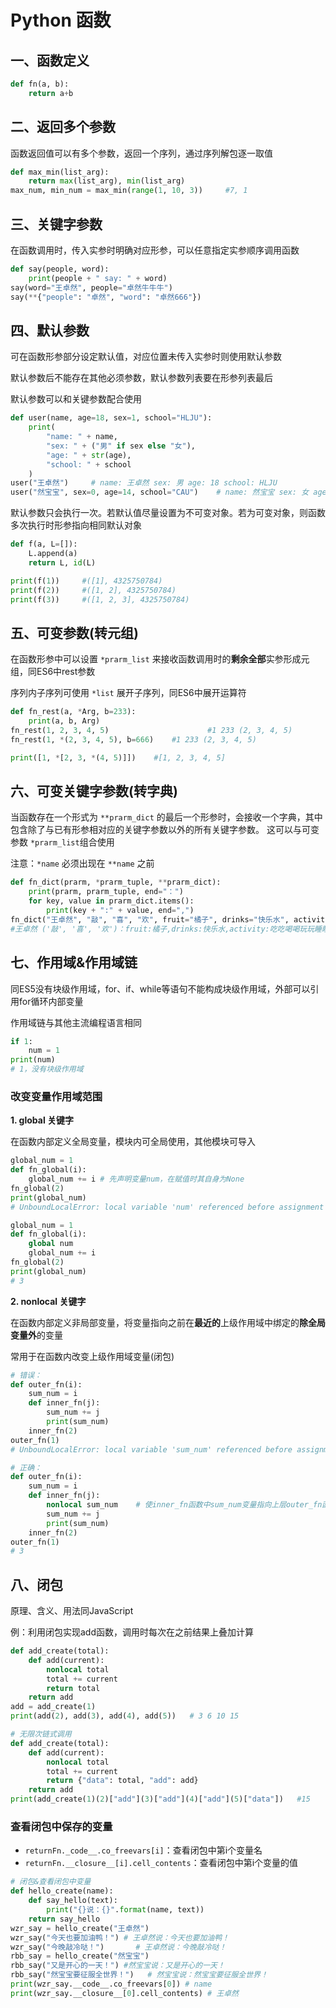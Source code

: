 # Python 函数

## 一、函数定义

```python
def fn(a, b):
    return a+b
```



## 二、返回多个参数

函数返回值可以有多个参数，返回一个序列，通过序列解包逐一取值

```python
def max_min(list_arg):
    return max(list_arg), min(list_arg)
max_num, min_num = max_min(range(1, 10, 3))		#7, 1
```



## 三、关键字参数

在函数调用时，传入实参时明确对应形参，可以任意指定实参顺序调用函数

```python
def say(people, word):
    print(people + " say: " + word)
say(word="王卓然", people="卓然牛牛牛")
say(**{"people": "卓然", "word": "卓然666"})
```



## 四、默认参数

可在函数形参部分设定默认值，对应位置未传入实参时则使用默认参数

默认参数后不能存在其他必须参数，默认参数列表要在形参列表最后

默认参数可以和关键参数配合使用

```python
def user(name, age=18, sex=1, school="HLJU"):
    print(
        "name: " + name,
        "sex: " + ("男" if sex else "女"),
        "age: " + str(age),
        "school: " + school
    )
user("王卓然")		# name: 王卓然 sex: 男 age: 18 school: HLJU
user("然宝宝", sex=0, age=14, school="CAU")	# name: 然宝宝 sex: 女 age: 18 school: CAU
```

默认参数只会执行一次。若默认值尽量设置为不可变对象。若为可变对象，则函数多次执行时形参指向相同默认对象

```python
def f(a, L=[]):
    L.append(a)
    return L, id(L)

print(f(1))		#([1], 4325750784)
print(f(2))		#([1, 2], 4325750784)
print(f(3))		#([1, 2, 3], 4325750784)
```



## 五、可变参数(转元组)

在函数形参中可以设置 ``*prarm_list`` 来接收函数调用时的**剩余全部**实参形成元组，同ES6中rest参数

序列内子序列可使用 ``*list`` 展开子序列，同ES6中展开运算符

```python
def fn_rest(a, *Arg, b=233):
    print(a, b, Arg)
fn_rest(1, 2, 3, 4, 5)						#1 233 (2, 3, 4, 5)
fn_rest(1, *(2, 3, 4, 5), b=666)	#1 233 (2, 3, 4, 5)

print([1, *[2, 3, *(4, 5)]])	#[1, 2, 3, 4, 5]
```



## 六、可变关键字参数(转字典)

当函数存在一个形式为 ``**prarm_dict`` 的最后一个形参时，会接收一个字典，其中包含除了与已有形参相对应的关键字参数以外的所有关键字参数。 这可以与可变参数 ``*prarm_list``组合使用 

注意：``*name`` 必须出现在 ``**name`` 之前

```python
def fn_dict(prarm, *prarm_tuple, **prarm_dict):
    print(prarm, prarm_tuple, end="：")
    for key, value in prarm_dict.items():
        print(key + ":" + value, end=",")
fn_dict("王卓然", "敲", "喜", "欢", fruit="橘子", drinks="快乐水", activity="吃吃喝喝玩玩睡睡")
#王卓然 ('敲', '喜', '欢')：fruit:橘子,drinks:快乐水,activity:吃吃喝喝玩玩睡睡,
```



## 七、作用域&作用域链

同ES5没有块级作用域，for、if、while等语句不能构成块级作用域，外部可以引用for循环内部变量

作用域链与其他主流编程语言相同

```python
if 1:
    num = 1
print(num)
# 1，没有块级作用域
```

### 改变变量作用域范围

**1. global 关键字**

在函数内部定义全局变量，模块内可全局使用，其他模块可导入

```python
global_num = 1
def fn_global(i):
    global_num += i	# 先声明变量num，在赋值时其自身为None
fn_global(2)
print(global_num)
# UnboundLocalError: local variable 'num' referenced before assignment
```

```python
global_num = 1
def fn_global(i):
    global num
    global_num += i
fn_global(2)
print(global_num)
# 3
```

**2. nonlocal 关键字**

在函数内部定义非局部变量，将变量指向之前在**最近的**上级作用域中绑定的**除全局变量外**的变量

常用于在函数内改变上级作用域变量(闭包)

```python
# 错误：
def outer_fn(i):
    sum_num = i
    def inner_fn(j):
        sum_num += j
        print(sum_num)
    inner_fn(2)
outer_fn(1)
# UnboundLocalError: local variable 'sum_num' referenced before assignment
```

```python
# 正确：
def outer_fn(i):
    sum_num = i
    def inner_fn(j):
        nonlocal sum_num	# 使inner_fn函数中sum_num变量指向上层outer_fn函数中sum_num
        sum_num += j
        print(sum_num)
    inner_fn(2)
outer_fn(1)
# 3
```

## 八、闭包

原理、含义、用法同JavaScript

例：利用闭包实现add函数，调用时每次在之前结果上叠加计算

```python
def add_create(total):
    def add(current):
        nonlocal total
        total += current
        return total
    return add
add = add_create(1)
print(add(2), add(3), add(4), add(5))	# 3 6 10 15

# 无限次链式调用
def add_create(total):
    def add(current):
        nonlocal total
        total += current
        return {"data": total, "add": add}
    return add
print(add_create(1)(2)["add"](3)["add"](4)["add"](5)["data"])	#15
```

### 查看闭包中保存的变量

* `returnFn._code__.co_freevars[i]`：查看闭包中第i个变量名
* `returnFn.__closure__[i].cell_contents`：查看闭包中第i个变量的值

```python
# 闭包&查看闭包中变量
def hello_create(name):
    def say_hello(text):
        print("{}说：{}".format(name, text))
    return say_hello
wzr_say = hello_create("王卓然")
wzr_say("今天也要加油鸭！")	# 王卓然说：今天也要加油鸭！
wzr_say("今晚敲冷哒！")		# 王卓然说：今晚敲冷哒！
rbb_say = hello_create("然宝宝")
rbb_say("又是开心的一天！")	#然宝宝说：又是开心的一天！
rbb_say("然宝宝要征服全世界！")	# 然宝宝说：然宝宝要征服全世界！
print(wzr_say.__code__.co_freevars[0]) # name
print(wzr_say.__closure__[0].cell_contents)	# 王卓然
```

